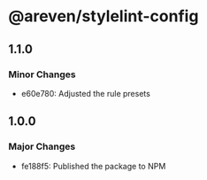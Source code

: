 # @areven/stylelint-config

## 1.1.0

### Minor Changes

- e60e780: Adjusted the rule presets

## 1.0.0

### Major Changes

- fe188f5: Published the package to NPM
